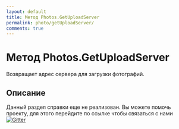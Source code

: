 ```yaml
---
layout: default
title: Метод Photos.GetUploadServer
permalink: photo/getUploadServer/
comments: true
---
```

# Метод Photos.GetUploadServer
Возвращает адрес сервера для загрузки фотографий.

## Описание
Данный раздел справки еще не реализован. Вы  можете помочь проекту, для этого перейдите по ссылке чтобы связаться с нами [![Gitter](https://badges.gitter.im/Join%20Chat.svg)](https://gitter.im/vknet/vk?utm_source=badge&utm_medium=badge&utm_campaign=pr-badge)
